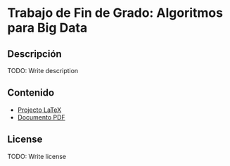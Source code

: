 # Trabajo de Fin de Grado: Algoritmos para Big Data

## Descripción
TODO: Write description

## Contenido
* [Projecto LaTeX](document/)
* [Documento PDF](document/document.pdf)

## License
TODO: Write license
